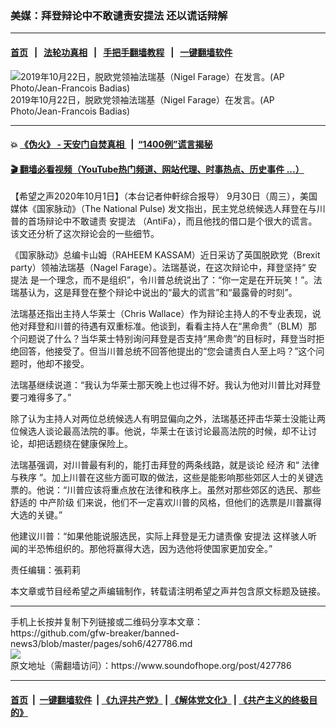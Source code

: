 ### 美媒：拜登辩论中不敢谴责安提法 还以谎话辩解
------------------------

#### [首页](https://github.com/gfw-breaker/banned-news3/blob/master/README.md) &nbsp;&nbsp;|&nbsp;&nbsp; [法轮功真相](https://github.com/begood0513/basic/blob/master/README.md)  &nbsp;&nbsp;|&nbsp;&nbsp; [手把手翻墙教程](https://github.com/gfw-breaker/guides/wiki)  &nbsp;&nbsp;|&nbsp;&nbsp; [一键翻墙软件](https://github.com/gfw-breaker/nogfw/blob/master/README.md)  



<div><img alt="2019年10月22日，脱欧党领袖法瑞基（Nigel Farage）在发言。(AP Photo/Jean-Francois Badias)" src="https://img.soundofhope.org/2020-10/1601574017767.jpg"/>
<br/><figcaption class="caption">
 2019年10月22日，脱欧党领袖法瑞基（Nigel Farage）在发言。(AP Photo/Jean-Francois Badias)
</figcaption></div><hr/>

#### 💥 [《伪火》 - 天安门自焚真相 ](http://158.247.195.190:10000/videos/blog/weihuo.html)&nbsp; |&nbsp; [“1400例”谎言揭秘  ](http://158.247.195.190:10000/videos/blog/jiexi1400.html)

#### [ 🎬  翻墙必看视频（YouTube热门频道、网站代理、时事热点、历史事件 ...）](https://github.com/gfw-breaker/links/blob/master/banned.md)

<div><div class="Content__Wrapper sc-1bvya0-0 grZQxZ">
 <p class="meta-top">
  <span class="meta">
   【希望之声2020年10月1日】（本台记者仲軒综合报导）
  </span>
  9月30日（周三），美国媒体《国家脉动》（The National Pulse) 发文指出，民主党总统候选人拜登在与川普的首场辩论中不敢谴责
  <ok href="/term/10434">
   安提法
  </ok>
  （AntiFa），而且他找的借口是个很大的谎言。该文还分析了这次辩论会的一些细节。
 </p>
 <p>
  《国家脉动》总编卡山姆（RAHEEM KASSAM）近日采访了英国脱欧党（Brexit party）领袖法瑞基（Nagel Farage）。法瑞基说，在这次辩论中，拜登坚持“
  <ok href="/term/10434">
   安提法
  </ok>
  是一个理念，而不是组织”，令川普总统说出了：“你一定是在开玩笑！”。法瑞基认为，这是拜登在整个辩论中说出的“最大的谎言”和“最露骨的时刻”。
 </p>
 <div class="AD_Embed__Wrap-sc-1xslmin-0 igMuqX module desktop">
  <div>
  </div>
 </div>
 <p>
  法瑞基还指出主持人华莱士（Chris Wallace）作为辩论主持人的不专业表现，说他对拜登和川普的待遇有双重标准。他谈到，看看主持人在“黑命贵”（BLM）那个问题说了什么？当华莱士特别询问拜登是否支持“黑命贵”的目标时，拜登当时拒绝回答，他接受了。但当川普总统不回答他提出的“您会谴责白人至上吗？”这个问题时，他却不接受。
 </p>
 <p>
  法瑞基继续说道：“我认为华莱士那天晚上也过得不好。我认为他对川普比对拜登要刁难得多了。”
 </p>
 <p>
  除了认为主持人对两位总统候选人有明显偏向之外，法瑞基还抨击华莱士没能让两位候选人谈论最高法院的事。他说，华莱士在该讨论最高法院的时候，却不让讨论，却把话题绕在健康保险上。
 </p>
 <p>
  法瑞基强调，对川普最有利的，能打击拜登的两条线路，就是谈论
  <ok href="/term/5444">
   经济
  </ok>
  和“
  <ok href="/term/353947">
   法律与秩序
  </ok>
  ”。加上川普在这些方面可取的做法，这些是能影响那些郊区人士的关键选票的。他说：“川普应该将重点放在法律和秩序上。虽然对那些郊区的选民、那些舒适的
  <ok href="/term/19709">
   中产阶级
  </ok>
  们来说，他们不一定喜欢川普的风格，但他们的选票是川普赢得大选的关键。”
 </p>
 <p>
  他建议川普：“如果他能说服选民，实际上拜登是无力谴责像
  <ok href="/term/10434">
   安提法
  </ok>
  这样骇人听闻的半恐怖组织的。那他将赢得大选，因为选他将使国家更加安全。”
 </p>
 <p class="meta-btm">
  责任编辑：張莉莉
 </p>
 <p class="meta-btm">
  本文章或节目经希望之声编辑制作，转载请注明希望之声并包含原文标题及链接。
 </p>
</div>
</div>
<hr/>
手机上长按并复制下列链接或二维码分享本文章：<br/>
https://github.com/gfw-breaker/banned-news3/blob/master/pages/soh6/427786.md <br/>
<a href='https://github.com/gfw-breaker/banned-news3/blob/master/pages/soh6/427786.md'><img src='https://github.com/gfw-breaker/banned-news3/blob/master/pages/soh6/427786.md.png'/></a> <br/>
原文地址（需翻墙访问）：https://www.soundofhope.org/post/427786


------------------------
#### [首页](https://github.com/gfw-breaker/banned-news3/blob/master/README.md) &nbsp;|&nbsp; [一键翻墙软件](https://github.com/gfw-breaker/nogfw/blob/master/README.md) &nbsp;| [《九评共产党》](https://github.com/gfw-breaker/9ping.md/blob/master/README.md#九评之一评共产党是什么) | [《解体党文化》](https://github.com/gfw-breaker/jtdwh.md/blob/master/README.md) | [《共产主义的终极目的》](https://github.com/gfw-breaker/gczydzjmd.md/blob/master/README.md)


<img src='http://gfw-breaker.win/banned-news3/pages/soh6/427786.md' width='0px' height='0px'/>